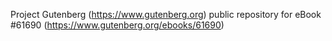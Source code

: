 Project Gutenberg (https://www.gutenberg.org) public repository for eBook #61690 (https://www.gutenberg.org/ebooks/61690)
